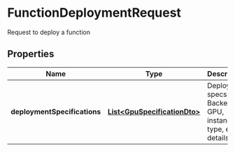 

# FunctionDeploymentRequest

Request to deploy a function

## Properties

| Name | Type | Description | Notes |
|------------ | ------------- | ------------- | -------------|
|**deploymentSpecifications** | [**List&lt;GpuSpecificationDto&gt;**](GpuSpecificationDto.md) | Deployment specs with Backend, GPU, instance-type, etc. details |  |



